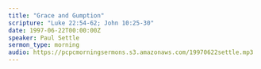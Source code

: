 ```yaml
---
title: "Grace and Gumption"
scripture: "Luke 22:54-62; John 10:25-30"
date: 1997-06-22T00:00:00Z
speaker: Paul Settle
sermon_type: morning
audio: https://pcpcmorningsermons.s3.amazonaws.com/19970622settle.mp3 
---
```



